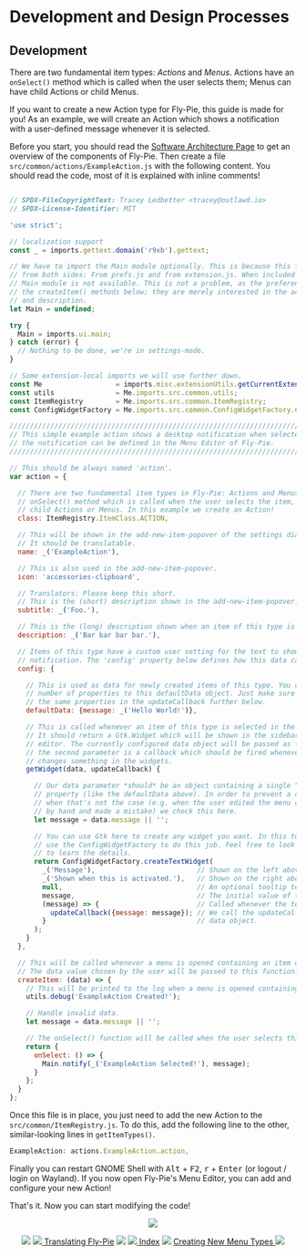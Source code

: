 <!--
SPDX-FileCopyrightText: Tracey Ledbetter <tracey@outlawd.io>
SPDX-License-Identifier: CC-BY-4.0
-->

# Development and Design Processes

## Development 



There are two fundamental item types: _Actions_ and _Menus_.
Actions have an `onSelect()` method which is called when the user selects them; Menus can have child Actions or child Menus. 

If you want to create a new Action type for Fly-Pie, this guide is made for you!
As an example, we will create an Action which shows a notification with a user-defined message whenever it is selected.

Before you start, you should read the [Software Architecture Page](software-architecture.md) to get an overview of the components of Fly-Pie.
Then create a file `src/common/actions/ExampleAction.js` with the following content.
You should read the code, most of it is explained with inline comments!

```javascript

// SPDX-FileCopyrightText: Tracey Ledbetter <tracey@outlawd.io>
// SPDX-License-Identifier: MIT

'use strict';

// localization support
const _ = imports.gettext.domain('r9xb').gettext;

// We have to import the Main module optionally. This is because this file is included
// from both sides: From prefs.js and from extension.js. When included from prefs.js, the
// Main module is not available. This is not a problem, as the preferences will not call
// the createItem() methods below; they are merely interested in the action's name, icon
// and description.
let Main = undefined;

try {
  Main = imports.ui.main;
} catch (error) {
  // Nothing to be done, we're in settings-mode.
}

// Some extension-local imports we will use further down.
const Me                  = imports.misc.extensionUtils.getCurrentExtension();
const utils               = Me.imports.src.common.utils;
const ItemRegistry        = Me.imports.src.common.ItemRegistry;
const ConfigWidgetFactory = Me.imports.src.common.ConfigWidgetFactory.ConfigWidgetFactory;

//////////////////////////////////////////////////////////////////////////////////////////
// This simple example action shows a desktop notification when selected. The text of   //
// the notification can be defined in the Menu Editor of Fly-Pie.                       //
//////////////////////////////////////////////////////////////////////////////////////////

// This should be always named 'action'.
var action = {

  // There are two fundamental item types in Fly-Pie: Actions and Menus. Actions have an
  // onSelect() method which is called when the user selects the item, Menus can have
  // child Actions or Menus. In this example we create an Action!
  class: ItemRegistry.ItemClass.ACTION,

  // This will be shown in the add-new-item-popover of the settings dialog.
  // It should be translatable.
  name: _('ExampleAction'),

  // This is also used in the add-new-item-popover.
  icon: 'accessories-clipboard',

  // Translators: Please keep this short.
  // This is the (short) description shown in the add-new-item-popover.
  subtitle: _('Foo.'),

  // This is the (long) description shown when an item of this type is selected.
  description: _('Bar bar bar bar.'),

  // Items of this type have a custom user setting for the text to show in the
  // notification. The 'config' property below defines how this data can be set.
  config: {

    // This is used as data for newly created items of this type. You can add any
    // number of properties to this defaultData object. Just make sure that you use
    // the same properties in the updateCallback further below.
    defaultData: {message: _('Hello World!')},

    // This is called whenever an item of this type is selected in the menu editor.
    // It should return a Gtk.Widget which will be shown in the sidebar of the menu
    // editor. The currently configured data object will be passed as first parameter,
    // the second parameter is a callback which should be fired whenever the user
    // changes something in the widgets.
    getWidget(data, updateCallback) {

      // Our data parameter *should* be an object containing a single "message"
      // property (like the defaultData above). In order to prevent a crash
      // when that's not the case (e.g. when the user edited the menu configuration
      // by hand and made a mistake) we check this here.
      let message = data.message || '';

      // You can use Gtk here to create any widget you want. In this tutorial we will
      // use the ConfigWidgetFactory to do this job. Feel free to look into this method
      // to learn the details.
      return ConfigWidgetFactory.createTextWidget(
        _('Message'),                         // Shown on the left above the text entry.
        _('Shown when this is activated.'),   // Shown on the right above the text entry.
        null,                                 // An optional tooltip text.
        message,                              // The initial value of the entry.
        (message) => {                        // Called whenever the text is modified.
          updateCallback({message: message}); // We call the updateCallback with a new
        }                                     // data object.
      );
    }
  },

  // This will be called whenever a menu is opened containing an item of this kind.
  // The data value chosen by the user will be passed to this function.
  createItem: (data) => {
    // This will be printed to the log when a menu is opened containing such an action.
    utils.debug('ExampleAction Created!');

    // Handle invalid data.
    let message = data.message || '';

    // The onSelect() function will be called when the user selects this action.
    return {
      onSelect: () => {
        Main.notify(_('ExampleAction Selected!'), message);
      }
    };
  }
};
```

Once this file is in place, you just need to add the new Action to the `src/common/ItemRegistry.js`.
To do this, add the following line to the other, similar-looking lines in `getItemTypes()`.

```javascript
ExampleAction: actions.ExampleAction.action,
```

Finally you can restart GNOME Shell with <kbd>Alt</kbd> + <kbd>F2</kbd>, <kbd>r</kbd> + <kbd>Enter</kbd> (or logout / login on Wayland).
If you now open Fly-Pie's Menu Editor, you can add and configure your new Action!

That's it.
Now you can start modifying the code!

<p align="center"><img src ="pics/hr.svg" /></p>

<p align="center">
  <img src="pics/nav-space.svg"/>
  <a href="translating.md"><img src ="pics/left-arrow.png"/> Translating Fly-Pie</a>
  <img src="pics/nav-space.svg"/>
  <a href="../README.md#getting-started"><img src ="pics/home.png"/> Index</a>
  <img src="pics/nav-space.svg"/>
  <a href="creating-menus.md">Creating New Menu Types <img src ="pics/right-arrow.png"/></a>
</p>
